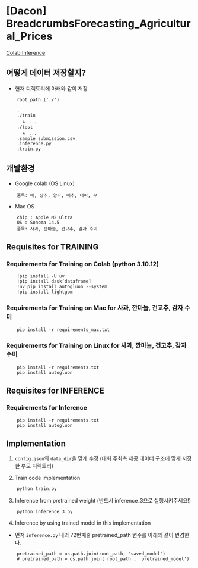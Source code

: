 # [Dacon] BreadcrumbsForecasting_Agricultural_Prices

[Colab Inference](https://colab.research.google.com/drive/1hZCKew9ClKkBFWnqkvYwAD8X9S9gVptT?usp=sharing)

## 어떻게 데이터 저장할지?
- 현재 디렉토리에 아래와 같이 저장
```
    root_path ('./')

    .
    ./train
      ㄴ ...
    ./test
      ㄴ ...
    .sample_submission.csv
    .inference.py
    .train.py

```
## 개발환경
- Google colab (OS Linux)
```
    품목: 배, 상추, 양파, 배추, 대파, 무
```
- Mac OS
```
    chip : Apple M2 Ultra
    OS : Sonoma 14.5
    품목: 사과, 깐마늘, 건고추, 감자 수미
```

## Requisites for TRAINING
### Requirements for Training on Colab (python 3.10.12)
```
    !pip install -U uv
    !pip install dask[dataframe]
    !uv pip install autogluon --system
    !pip install lightgbm
```
### Requirements for Training on Mac for 사과, 깐마늘, 건고추, 감자 수미
```
    pip install -r requirements_mac.txt
```

### Requirements for Training on Linux for 사과, 깐마늘, 건고추, 감자 수미
```
    pip install -r requirements.txt
    pip install autogluon
```

## Requisites for INFERENCE
### Requirements for Inference
```
    pip install -r requirements.txt
    pip install autogluon
```

## Implementation

1. `config.json`의 `data_dir`을 맞게 수정 (대회 주최측 제공 데이터 구조에 맞게 저장한 부모 디렉토리)

2. Train code implementation
```
    python train.py
```

3. Inference from pretrained weight (반드시 inference_3으로 실행시켜주세요!)
```
    python inference_3.py
```

4. Inference by using trained model in this implementation
- 먼저 `inference.py` 내의 72번째줄 pretrained_path 변수를 아래와 같이 변경한다.
```
    pretrained_path = os.path.join(root_path, 'saved_model')
    # pretrained_path = os.path.join( root_path , 'pretrained_model')
```
